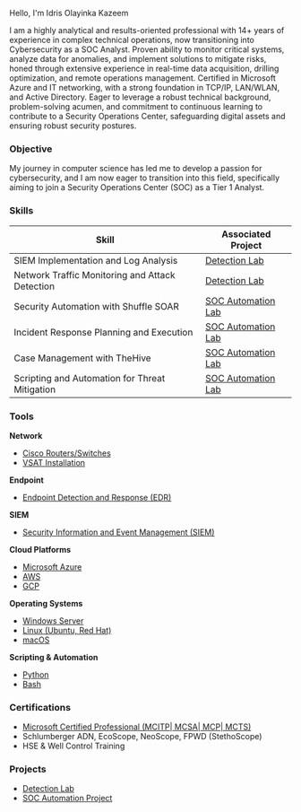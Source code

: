 Hello, I'm Idris Olayinka Kazeem

I am a highly analytical and results-oriented professional with 14+ years of experience in complex technical operations, now transitioning into Cybersecurity as a SOC Analyst. Proven ability to monitor critical systems, analyze data for anomalies, and implement solutions to mitigate risks, honed through extensive experience in real-time data acquisition, drilling optimization, and remote operations management. Certified in Microsoft Azure and IT networking, with a strong foundation in TCP/IP, LAN/WLAN, and Active Directory. Eager to leverage a robust technical background, problem-solving acumen, and commitment to continuous learning to contribute to a Security Operations Center, safeguarding digital assets and ensuring robust security postures.

### Objective
My journey in computer science has led me to develop a passion for cybersecurity, and I am now eager to transition into this field, specifically aiming to join a Security Operations Center (SOC) as a Tier 1 Analyst.

### Skills

| Skill | Associated Project |
|---|---|
| SIEM Implementation and Log Analysis | [Detection Lab](https://github.com/idriskazeem/Detection-Lab) |
| Network Traffic Monitoring and Attack Detection | [Detection Lab](https://github.com/idriskazeem/Detection-Lab) |
| Security Automation with Shuffle SOAR | [SOC Automation Lab](https://github.com/idriskazeem/SOC-Automation-Lab) |
| Incident Response Planning and Execution | [SOC Automation Lab](https://github.com/idriskazeem/SOC-Automation-Lab) |
| Case Management with TheHive | [SOC Automation Lab](https://github.com/idriskazeem/SOC-Automation-Lab) |
| Scripting and Automation for Threat Mitigation | [SOC Automation Lab](https://github.com/idriskazeem/SOC-Automation-Lab) |

### Tools

**Network**
* [Cisco Routers/Switches](https://www.cisco.com/c/en/us/products/routers/index.html)
* [VSAT Installation](https://en.wikipedia.org/wiki/VSAT)

**Endpoint**
* [Endpoint Detection and Response (EDR)](https://en.wikipedia.org/wiki/Endpoint_detection_and_response)

**SIEM**
* [Security Information and Event Management (SIEM)](https://en.wikipedia.org/wiki/Security_information_and_event_management)

**Cloud Platforms**
* [Microsoft Azure](https://azure.microsoft.com/)
* [AWS](https://aws.amazon.com/)
* [GCP](https://cloud.google.com/)

**Operating Systems**
* [Windows Server](https://www.microsoft.com/en-us/cloud-platform/windows-server)
* [Linux (Ubuntu, Red Hat)](https://ubuntu.com/)
* [macOS](https://www.apple.com/macos/)

**Scripting & Automation**
* [Python](https://www.python.org/)
* [Bash](https://www.gnu.org/software/bash/)

### Certifications
* [Microsoft Certified Professional (MCITP| MCSA| MCP| MCTS)](https://learn.microsoft.com/en-us/certifications/browse/)
* Schlumberger ADN, EcoScope, NeoScope, FPWD (StethoScope)
* HSE & Well Control Training

### Projects
* [Detection Lab](https://github.com/idriskazeem/Detection-Lab)
* [SOC Automation Project](https://github.com/idriskazeem/SOC-Automation-Lab)
